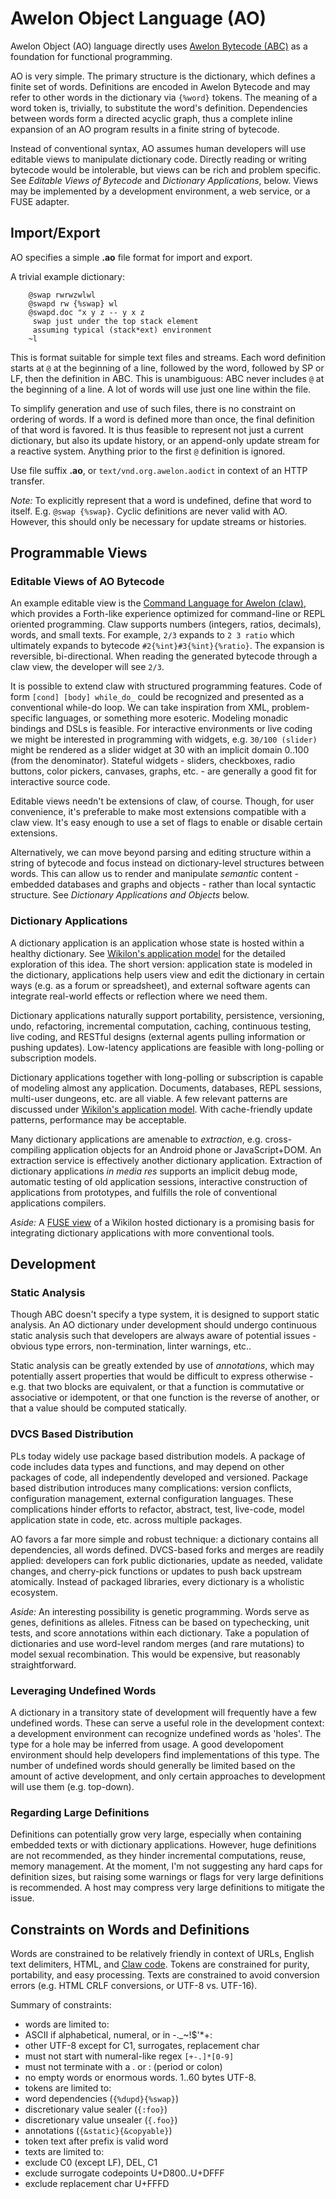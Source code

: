 # Awelon Object Language (AO)

Awelon Object (AO) language directly uses [Awelon Bytecode (ABC)](AboutABC.md) as a foundation for functional programming. 

AO is very simple. The primary structure is the dictionary, which defines a finite set of words. Definitions are encoded in Awelon Bytecode and may refer to other words in the dictionary via `{%word}` tokens. The meaning of a word token is, trivially, to substitute the word's definition. Dependencies between words form a directed acyclic graph, thus a complete inline expansion of an AO program results in a finite string of bytecode. 

Instead of conventional syntax, AO assumes human developers will use editable views to manipulate dictionary code. Directly reading or writing bytecode would be intolerable, but views can be rich and problem specific. See *Editable Views of Bytecode* and *Dictionary Applications*, below. Views may be implemented by a development environment, a web service, or a FUSE adapter.

## Import/Export

AO specifies a simple **.ao** file format for import and export. 

A trivial example dictionary:

        @swap rwrwzwlwl
        @swapd rw {%swap} wl
        @swapd.doc "x y z -- y x z
         swap just under the top stack element
         assuming typical (stack*ext) environment
        ~l

This is format suitable for simple text files and streams. Each word definition starts at `@` at the beginning of a line, followed by the word, followed by SP or LF, then the definition in ABC. This is unambiguous: ABC never includes `@` at the beginning of a line. A lot of words will use just one line within the file.

To simplify generation and use of such files, there is no constraint on ordering of words. If a word is defined more than once, the final definition of that word is favored. It is thus feasible to represent not just a current dictionary, but also its update history, or an append-only update stream for a reactive system. Anything prior to the first `@` definition is ignored.

Use file suffix **.ao**, or `text/vnd.org.awelon.aodict` in context of an HTTP transfer. 

*Note:* To explicitly represent that a word is undefined, define that word to itself. E.g. `@swap {%swap}`. Cyclic definitions are never valid with AO. However, this should only be necessary for update streams or histories.

## Programmable Views

### Editable Views of AO Bytecode

An example editable view is the [Command Language for Awelon (claw)](CommandLine.md), which provides a Forth-like experience optimized for command-line or REPL oriented programming. Claw supports numbers (integers, ratios, decimals), words, and small texts. For example, `2/3` expands to `2 3 ratio` which ultimately expands to bytecode `#2{%int}#3{%int}{%ratio}`. The expansion is reversible, bi-directional. When reading the generated bytecode through a claw view, the developer will see `2/3`.

It is possible to extend claw with structured programming features. Code of form `[cond] [body] while_do_` could be recognized and presented as a conventional while-do loop. We can take inspiration from XML, problem-specific languages, or something more esoteric. Modeling monadic bindings and DSLs is feasible. For interactive environments or live coding we might be interested in programming with widgets, e.g. `30/100 (slider)` might be rendered as a slider widget at 30 with an implicit domain 0..100 (from the denominator). Stateful widgets - sliders, checkboxes, radio buttons, color pickers, canvases, graphs, etc. - are generally a good fit for interactive source code.

Editable views needn't be extensions of claw, of course. Though, for user convenience, it's preferable to make most extensions compatible with a claw view. It's easy enough to use a set of flags to enable or disable certain extensions.

Alternatively, we can move beyond parsing and editing structure within a string of bytecode and focus instead on dictionary-level structures between words. This can allow us to render and manipulate *semantic* content - embedded databases and graphs and objects - rather than local syntactic structure. See *Dictionary Applications and Objects* below.

### Dictionary Applications

A dictionary application is an application whose state is hosted within a healthy dictionary. See [Wikilon's application model](ApplicationModel.md) for the detailed exploration of this idea. The short version: application state is modeled in the dictionary, applications help users view and edit the dictionary in certain ways (e.g. as a forum or spreadsheet), and external software agents can integrate real-world effects or reflection where we need them. 

Dictionary applications naturally support portability, persistence, versioning, undo, refactoring, incremental computation, caching, continuous testing, live coding, and RESTful designs (external agents pulling information or pushing updates). Low-latency applications are feasible with long-polling or subscription models. 

Dictionary applications together with long-polling or subscription is capable of modeling almost any application. Documents, databases, REPL sessions, multi-user dungeons, etc. are all viable. A few relevant patterns are discussed under [Wikilon's application model](ApplicationModel.md). With cache-friendly update patterns, performance may be acceptable.

Many dictionary applications are amenable to *extraction*, e.g. cross-compiling application objects for an Android phone or JavaScript+DOM. An extraction service is effectively another dictionary application. Extraction of dictionary applications *in media res* supports an implicit debug mode, automatic testing of old application sessions, interactive construction of applications from prototypes, and fulfills the role of conventional applications compilers.

*Aside:* A [FUSE view](https://en.wikipedia.org/wiki/Filesystem_in_Userspace) of a Wikilon hosted dictionary is a promising basis for integrating dictionary applications with more conventional tools.

## Development 

### Static Analysis

Though ABC doesn't specify a type system, it is designed to support static analysis. An AO dictionary under development should undergo continuous static analysis such that developers are always aware of potential issues - obvious type errors, non-termination, linter warnings, etc..

Static analysis can be greatly extended by use of *annotations*, which may potentially assert properties that would be difficult to express otherwise - e.g. that two blocks are equivalent, or that a function is commutative or associative or idempotent, or that one function is the reverse of another, or that a value should be computed statically.

### DVCS Based Distribution

PLs today widely use package based distribution models. A package of code includes data types and functions, and may depend on other packages of code, all independently developed and versioned. Package based distribution introduces many complications: version conflicts, configuration management, external configuration languages. These complications hinder efforts to refactor, abstract, test, live-code, model application state in code, etc. across multiple packages. 

AO favors a far more simple and robust technique: a dictionary contains all dependencies, all words defined. DVCS-based forks and merges are readily applied: developers can fork public dictionaries, update as needed, validate changes, and cherry-pick functions or updates to push back upstream atomically. Instead of packaged libraries, every dictionary is a wholistic ecosystem. 

*Aside:* An interesting possibility is genetic programming. Words serve as genes, definitions as alleles. Fitness can be based on typechecking, unit tests, and score annotations within each dictionary. Take a population of dictionaries and use word-level random merges (and rare mutations) to model sexual recombination. This would be expensive, but reasonably straightforward.

### Leveraging Undefined Words

A dictionary in a transitory state of development will frequently have a few undefined words. These can serve a useful role in the development context: a development environment can recognize undefined words as 'holes'. The type for a hole may be inferred from usage. A good developoment environment should help developers find implementations of this type. The number of undefined words should generally be limited based on the amount of active development, and only certain approaches to development will use them (e.g. top-down).

### Regarding Large Definitions

Definitions can potentially grow very large, especially when containing embedded texts or with dictionary applications. However, huge definitions are not recommended, as they hinder incremental computations, reuse, memory management. At the moment, I'm not suggesting any hard caps for definition sizes, but raising some warnings or flags for very large definitions is recommended. A host may compress very large definitions to mitigate the issue.

## Constraints on Words and Definitions

Words are constrained to be relatively friendly in context of URLs, English text delimiters, HTML, and [Claw code](CommandLine.md). Tokens are constrained for purity, portability, and easy processing. Texts are constrained to avoid conversion errors (e.g. HTML CRLF conversions, or UTF-8 vs. UTF-16). 

Summary of constraints:

* words are limited to:
 * ASCII if alphabetical, numeral, or in -._~!$'*+:
 * other UTF-8 except for C1, surrogates, replacement char
 * must not start with numeral-like regex `[+-.]*[0-9]` 
 * must not terminate with a . or : (period or colon)
 * no empty words or enormous words. 1..60 bytes UTF-8.
* tokens are limited to:
 * word dependencies (`{%dupd}{%swap}`)
 * discretionary value sealer (`{:foo}`)
 * discretionary value unsealer (`{.foo}`)
 * annotations (`{&static}{&copyable}`)
 * token text after prefix is valid word
* texts are limited to:
 * exclude C0 (except LF), DEL, C1
 * exclude surrogate codepoints U+D800..U+DFFF
 * exclude replacement char U+FFFD

